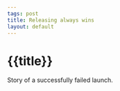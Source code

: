 ```yaml
---
tags: post
title: Releasing always wins
layout: default
---
```


# {{title}}

Story of a successfully failed launch.


